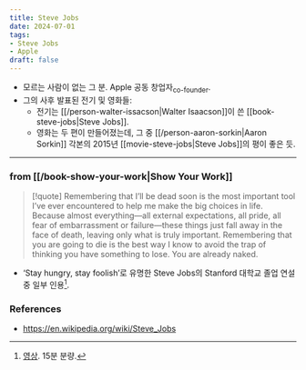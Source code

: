 ```yaml
---
title: Steve Jobs
date: 2024-07-01
tags:
- Steve Jobs
- Apple
draft: false
---
```



- 모르는 사람이 없는 그 분. Apple 공동 창업자<sub>co-founder</sub>.
- 그의 사후 발표된 전기 및 영화들:
    - 전기는 [[/person-walter-issacson|Walter Isaacson]]이 쓴 [[book-steve-jobs|Steve Jobs]].
    - 영화는 두 편이 만들어졌는데, 그 중 [[/person-aaron-sorkin|Aaron Sorkin]] 각본의 2015년 [[movie-steve-jobs|Steve Jobs]]의 평이 좋은 듯.


---
### from [[/book-show-your-work|Show Your Work]]
> [!quote] Remembering that I’ll be dead soon is the most important tool I’ve ever encountered to help me make the big choices in life. Because almost everything—all external expectations, all pride, all fear of embarrassment or failure—these things just fall away in the face of death, leaving only what is truly important. Remembering that you are going to die is the best way I know to avoid the trap of thinking you have something to lose. You are already naked.

- ‘Stay hungry, stay foolish’로 유명한 Steve Jobs의 Stanford 대학교 졸업 연설 중 일부 인용[^1].

[^1]: [영상](https://www.youtube.com/watch?v=UF8uR6Z6KLc). 15분 분량.


### References
- https://en.wikipedia.org/wiki/Steve_Jobs
